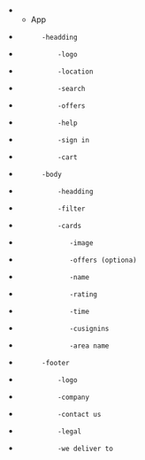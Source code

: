 -   -   App
-           -headding
-               -logo
-               -location
-               -search
-               -offers
-               -help
-               -sign in
-               -cart
-           -body
-               -headding
-               -filter
-               -cards
-                  -image
-                  -offers (optiona)
-                  -name
-                  -rating
-                  -time
-                  -cusignins
-                  -area name
-           -footer
-               -logo
-               -company
-               -contact us
-               -legal
-               -we deliver to
